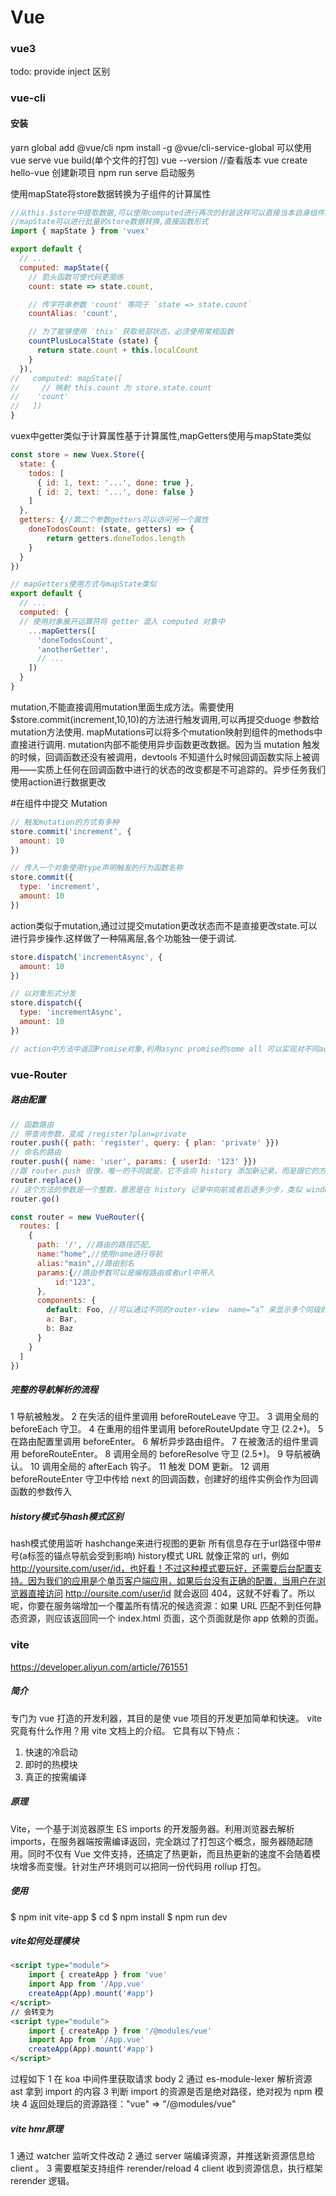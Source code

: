 # Vue


### vue3
todo: provide inject  区别

### vue-cli
#### 安装
yarn global add @vue/cli
npm install -g @vue/cli-service-global     可以使用vue serve   vue build(单个文件的打包)
vue --version  //查看版本
vue create hello-vue   创建新项目
npm run serve  启动服务

使用mapState将store数据转换为子组件的计算属性
```javascript
//从this.$store中提取数据,可以使用computed进行再次的封装这样可以直接当本自身组件的属性去使用,不用使用this.$store.count这种形式.
//mapState可以进行批量的store数据转换,直接函数形式
import { mapState } from 'vuex'

export default {
  // ...
  computed: mapState({
    // 箭头函数可使代码更简练
    count: state => state.count,

    // 传字符串参数 'count' 等同于 `state => state.count`
    countAlias: 'count',

    // 为了能够使用 `this` 获取局部状态，必须使用常规函数
    countPlusLocalState (state) {
      return state.count + this.localCount
    }
  }),
//   computed: mapState([
//     // 映射 this.count 为 store.state.count
//    'count'
//   ])
}

```

vuex中getter类似于计算属性基于计算属性,mapGetters使用与mapState类似
```javascript
const store = new Vuex.Store({
  state: {
    todos: [
      { id: 1, text: '...', done: true },
      { id: 2, text: '...', done: false }
    ]
  },
  getters: {//第二个参数getters可以访问另一个属性
    doneTodosCount: (state, getters) => {
        return getters.doneTodos.length
    }
  }
})

// mapGetters使用方式与mapState类似
export default {
  // ...
  computed: {
  // 使用对象展开运算符将 getter 混入 computed 对象中
    ...mapGetters([
      'doneTodosCount',
      'anotherGetter',
      // ...
    ])
  }
}
```

mutation,不能直接调用mutation里面生成方法。需要使用$store.commit(increment,10,10)的方法进行触发调用,可以再提交duoge 参数给mutation方法使用.
mapMutations可以将多个mutation映射到组件的methods中直接进行调用.
mutation内部不能使用异步函数更改数据。因为当 mutation 触发的时候，回调函数还没有被调用，devtools 不知道什么时候回调函数实际上被调用——实质上任何在回调函数中进行的状态的改变都是不可追踪的。异步任务我们使用action进行数据更改

#在组件中提交 Mutation
```javascript
// 触发mutation的方式有多种
store.commit('increment', {
  amount: 10
})

// 传入一个对象使用type声明触发的行为函数名称
store.commit({
  type: 'increment',
  amount: 10
})
```

action类似于mutation,通过过提交mutation更改状态而不是直接更改state.可以进行异步操作.这样做了一种隔离层,各个功能独一便于调试.
```javascript
store.dispatch('incrementAsync', {
  amount: 10
})

// 以对象形式分发
store.dispatch({
  type: 'incrementAsync',
  amount: 10
})

// action中方法中返回Promise对象,利用async promise的some all 可以实现对不同action的组合

```

### vue-Router

##### 路由配置
```javascript
// 函数路由
// 带查询参数，变成 /register?plan=private
router.push({ path: 'register', query: { plan: 'private' }})
// 命名的路由
router.push({ name: 'user', params: { userId: '123' }})
//跟 router.push 很像，唯一的不同就是，它不会向 history 添加新记录，而是跟它的方法名一样 —— 替换掉当前的 history 记录。
router.replace()
// 这个方法的参数是一个整数，意思是在 history 记录中向前或者后退多少步，类似 window.history.go(n)。
router.go()

const router = new VueRouter({
  routes: [
    {
      path: '/', //路由的路径匹配,
      name:"home",//使用name进行导航
      alias:"main",//路由别名
      params:{//路由参数可以是编程路由或者url中带入
          id:"123",
      },
      components: {
        default: Foo, //可以通过不同的router-view  name=“a” 来显示多个同级的组件
        a: Bar,
        b: Baz
      }
    }
  ]
})
```

##### 完整的导航解析的流程
1 导航被触发。
2 在失活的组件里调用 beforeRouteLeave 守卫。
3 调用全局的 beforeEach 守卫。
4 在重用的组件里调用 beforeRouteUpdate 守卫 (2.2+)。
5 在路由配置里调用 beforeEnter。
6 解析异步路由组件。
7 在被激活的组件里调用 beforeRouteEnter。
8 调用全局的 beforeResolve 守卫 (2.5+)。
9 导航被确认。
10 调用全局的 afterEach 钩子。
11 触发 DOM 更新。
12 调用 beforeRouteEnter 守卫中传给 next 的回调函数，创建好的组件实例会作为回调函数的参数传入

##### history模式与hash模式区别
hash模式使用监听 hashchange来进行视图的更新 所有信息存在于url路径中带#号(a标签的锚点导航会受到影响) 
history模式   URL 就像正常的 url，例如 http://yoursite.com/user/id，也好看！不过这种模式要玩好，还需要后台配置支持。因为我们的应用是个单页客户端应用，如果后台没有正确的配置，当用户在浏览器直接访问 http://oursite.com/user/id 就会返回 404，这就不好看了。所以呢，你要在服务端增加一个覆盖所有情况的候选资源：如果 URL 匹配不到任何静态资源，则应该返回同一个 index.html 页面，这个页面就是你 app 依赖的页面。


### vite
https://developer.aliyun.com/article/761551
##### 简介
专门为 vue 打造的开发利器，其目的是使 vue 项目的开发更加简单和快速。   vite 究竟有什么作用？用 vite 文档上的介绍。
它具有以下特点： 
1. 快速的冷启动 
2. 即时的热模块 
3. 真正的按需编译

##### 原理
Vite，一个基于浏览器原生 ES imports 的开发服务器。利用浏览器去解析 imports，在服务器端按需编译返回，完全跳过了打包这个概念，服务器随起随用。同时不仅有 Vue 文件支持，还搞定了热更新，而且热更新的速度不会随着模块增多而变慢。针对生产环境则可以把同一份代码用 rollup 打包。

##### 使用
$ npm init vite-app <project-name>
$ cd <project-name>
$ npm install
$ npm run dev

##### vite如何处理模块
```html
<script type="module">
    import { createApp } from 'vue'
    import App from '/App.vue'
    createApp(App).mount('#app')
</script>
// 会转变为
<script type="module">
    import { createApp } from '/@modules/vue'
    import App from '/App.vue'
    createApp(App).mount('#app')
</script>
```
过程如下
1 在 koa 中间件里获取请求 body
2 通过 es-module-lexer 解析资源 ast 拿到 import 的内容
3 判断 import 的资源是否是绝对路径，绝对视为 npm 模块
4 返回处理后的资源路径："vue" => "/@modules/vue"

##### vite hmr原理
1 通过 watcher 监听文件改动
2 通过 server 端编译资源，并推送新资源信息给 client 。
3 需要框架支持组件 rerender/reload 
4 client 收到资源信息，执行框架 rerender 逻辑。